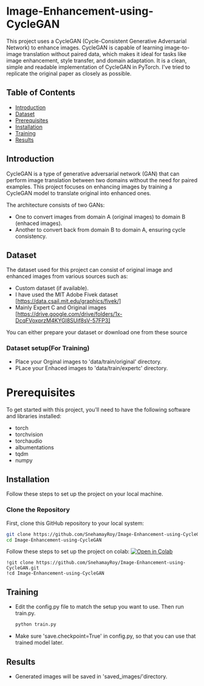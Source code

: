 # Image-Enhancement-using-CycleGAN

This project uses a CycleGAN (Cycle-Consistent Generative Adversarial Network) to enhance images. CycleGAN is capable of learning image-to-image translation without paired data, which makes it ideal for tasks like image enhancement, style transfer, and domain adaptation.
It is a clean, simple and readable implementation of CycleGAN in PyTorch. I've tried to replicate the original paper as closely as possible.
## Table of Contents

- [Introduction](#introduction)
- [Dataset](#dataset)
- [Prerequisites](#prerequisites)
- [Installation](#installation)
- [Training](#training)
- [Results](#results)
## Introduction

CycleGAN is a type of generative adversarial network (GAN) that can perform image translation between two domains without the need for paired examples. This project focuses on enhancing images by training a CycleGAN model to translate original into enhanced ones. 

The architecture consists of two GANs:
- One to convert images from domain A (original images) to domain B (enhaced images).
- Another to convert back from domain B to domain A, ensuring cycle consistency.
## Dataset 

The dataset used for this project can consist of original image and enhanced images from various sources such as:

- Custom dataset (if available).
- I have  used the MIT Adobe Fivek dataset [https://data.csail.mit.edu/graphics/fivek/]
- Mainly Expert C and Original images [https://drive.google.com/drive/folders/1x-DcqFVoxprzM4KYGl8SUif8sV-57FP3]
  
You can either prepare your dataset or download one from these source
### Dataset setup(For Training)

- Place your Orginal images to 'data/train/original' directory.
- PLace your Enhaced images to 'data/train/expertc' directory.


# Prerequisites

To get started with this project, you'll need to have the following software and libraries installed:
- torch
- torchvision
- torchaudio
- albumentations
- tqdm
- numpy
## Installation

Follow these steps to set up the project on your local machine.

### Clone the Repository

First, clone this GitHub repository to your local system:

```bash
git clone https://github.com/SnehamayRoy/Image-Enhancement-using-CycleGAN.git
cd Image-Enhancement-using-CycleGAN
```
Follow these steps to set up the project on colab: [![Open in Colab](https://colab.research.google.com/assets/colab-badge.svg)](https://colab.research.google.com/your_notebook_link.ipynb)
```
!git clone https://github.com/SnehamayRoy/Image-Enhancement-using-CycleGAN.git
!cd Image-Enhancement-using-CycleGAN
```
## Training

- Edit the config.py file to match the setup you want to use. Then run train.py.
  ```bash
  python train.py
  ```
- Make sure 'save.checkpoint=True' in config.py, so that you can use that trained model later.
  
## Results
- Generated images will be saved in 'saved_images/'directory.



